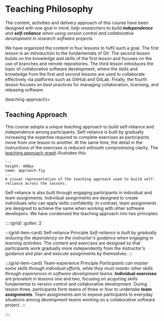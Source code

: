 # Teaching Philosophy

The content, activities and delivery approach of this course have been designed with one goal in mind:
*help researchers to build **independence** and **self-reliance** when using version control and collaborative development in research software projects.*  

We have organized the content in four lessons to fulfil such a goal. The first lesson is an introduction to the fundamentals of Git. The second lesson builds on the knowledge and skills of the first lesson and focuses on the use of branches and remote repositories. The third lesson introduces the topic of collaborative software development, where the skills and knowledge from the first and second lessons are used to collaborate effectively via platforms such as GitHub and GitLab. Finally, the fourth lesson focuses on best practices for managing collaboration, licensing, and releasing software. 

(teaching-approach)=
## Teaching Approach

This course adopts a unique teaching approach to build self-reliance and independence among participants. Self-reliance is built by gradually increasing the expertise required to complete exercises as participants move from one lesson to another. At the same time, the detail in the instructions of the exercises is reduced withouth compromising clarity. The [teaching approach graph](approach-fig) illustrates this.

```{figure} ../img/teaching-approach.png
---
height: 400px
name: approach-fig
---
A visual representation of the teaching approach used to build self-reliance across the lessons.
```

Self-reliance is also built through engaging participants in individual and team assignments. Individual assignments are designed to create individuals who can apply skills confidently. In contrast, team assignments are designed to achieve the same when working with other software developers. 
We have condensed the teaching approach into two principles:


::::{grid}
:gutter: 2

:::{grid-item-card} Self-reliance Principle
*Self-reliance is built by gradually reducing the dependency on the instructor's guidance when engaging in learning activities.* 
The content and exercises are designed so that participants work gradually more independently from the instructor's guidance and plan and execute assignments by themselves.
:::

:::{grid-item-card} Team-experience Principle
*Participants can master some skills through individual efforts, while they must master other skills through experiences in software development teams.* 
**Individual exercises** are prevalent in lessons one and two, focusing on acquiring skills fundamental to version control and collaborative development. 
During lesson three, participants form teams of three or four to undertake **team assignments**. Team assignments aim to expose participants to everyday situations among development teams working on a collaborative software project.
:::

::::

